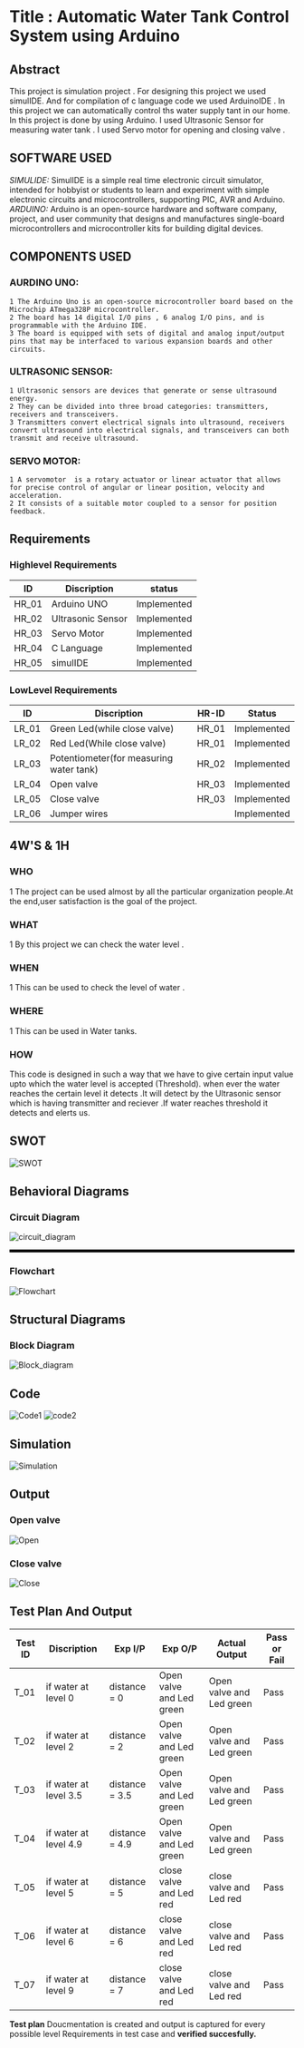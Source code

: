 # Title : Automatic Water Tank Control System using Arduino

## Abstract 
This project is simulation project . For designing this project we used simulIDE. And for compilation of c language code we used ArduinoIDE . In this project we can automatically control ths water supply tant in our home. In this project is done by using Arduino. I used Ultrasonic Sensor for measuring water tank . I used Servo motor for opening and closing valve . 
## SOFTWARE USED
*SIMULIDE:*
SimulIDE is a simple real time electronic circuit simulator, intended for hobbyist or students to learn and experiment with simple electronic circuits and                      microcontrollers, supporting PIC, AVR and Arduino.
*ARDUINO:*
Arduino  is an open-source hardware and software company, project, and user community that designs and manufactures single-board microcontrollers and microcontroller            kits for building digital devices.
## COMPONENTS USED
### AURDINO UNO:
    1 The Arduino Uno is an open-source microcontroller board based on the Microchip ATmega328P microcontroller.
    2 The board has 14 digital I/O pins , 6 analog I/O pins, and is programmable with the Arduino IDE.
    3 The board is equipped with sets of digital and analog input/output pins that may be interfaced to various expansion boards and other circuits.
  ### ULTRASONIC SENSOR:
    1 Ultrasonic sensors are devices that generate or sense ultrasound energy. 
    2 They can be divided into three broad categories: transmitters, receivers and transceivers.
    3 Transmitters convert electrical signals into ultrasound, receivers convert ultrasound into electrical signals, and transceivers can both transmit and receive ultrasound.
 ### SERVO MOTOR: 
    1 A servomotor  is a rotary actuator or linear actuator that allows for precise control of angular or linear position, velocity and acceleration.
    2 It consists of a suitable motor coupled to a sensor for position feedback. 
## Requirements 
### Highlevel Requirements
|  ID  |   Discription  |status|
|------|----------------|------|
| HR_01| Arduino UNO    |Implemented|
| HR_02| Ultrasonic Sensor|Implemented|
| HR_03| Servo Motor |Implemented|
| HR_04| C Language |Implemented|
| HR_05| simulIDE |Implemented|

### LowLevel Requirements
|  ID  |   Discription  | HR-ID |Status|
|------|----------------|-------|------|
| LR_01|  Green Led(while close valve) | HR_01 |Implemented|
| LR_02|  Red Led(While close valve) | HR_01 |Implemented|
| LR_03|  Potentiometer(for measuring water tank) | HR_02 |Implemented|
| LR_04|  Open valve | HR_03|Implemented|
| LR_05|  Close valve| HR_03|Implemented|
| LR_06|  Jumper wires|     |Implemented|
## 4W'S & 1H 
### WHO
1 The project can be used almost by all the particular organization people.At the end,user satisfaction is the goal of the project.
### WHAT
1 By this project we can check the water level .
### WHEN
1 This can be used to check the level of water .
### WHERE
1  This can be used in Water tanks.
### HOW
This code is designed in such a way that we have to give certain input value upto which the water level is accepted (Threshold). when ever the water reaches the certain level it detects .It will detect by the Ultrasonic sensor which is having transmitter and reciever .If water reaches threshold it detects and elerts us.
## SWOT 
![SWOT](https://user-images.githubusercontent.com/98832647/157196123-3b721e22-e58e-4964-9243-95d4506527d1.png)
## Behavioral Diagrams
### Circuit Diagram
![circuit_diagram](https://user-images.githubusercontent.com/98832647/157040533-be914548-cc13-408b-8211-1b249f28dbf0.png)

<hr style="border:2px solid black">

### Flowchart
![Flowchart](https://user-images.githubusercontent.com/98832647/157054605-39babd6c-9b5c-4a20-940d-2adc26378d58.png)
## Structural Diagrams
### Block Diagram
![Block_diagram](https://user-images.githubusercontent.com/98832647/155829963-069490ff-8a31-412b-8353-048190e6a296.png)
## Code
![Code1](https://user-images.githubusercontent.com/98832647/157169824-07fed75e-839a-4536-983e-29f31b2ac7ee.png)
![code2](https://user-images.githubusercontent.com/98832647/157169791-60c8026e-0c4f-499e-b7c7-b4b30cb4899b.png)
## Simulation 
![Simulation](https://user-images.githubusercontent.com/98832647/157172709-5624e750-6836-4b2c-932b-df021905af06.png)
## Output
### Open valve
![Open](https://user-images.githubusercontent.com/98832647/157172742-6d9bf415-04a5-48f5-9b92-bdc76d8c75b0.png)
### Close valve
![Close](https://user-images.githubusercontent.com/98832647/157172788-36fa9cc7-a015-46f2-940d-636f436d4d94.png)
## Test Plan And Output

|Test ID |   Discription      | Exp I/P |  Exp O/P     | Actual Output | Pass or Fail  |
|--------|--------------------|---------|--------------|---------------|---------------|
|  T_01  |  if water at level 0 |distance = 0|Open valve and Led green|Open valve and Led green|     Pass      |
|  T_02  |  if water at level 2 |distance = 2|Open valve and Led green|Open valve and Led green|     Pass      |
|  T_03  | if water at level 3.5|distance = 3.5|Open valve and Led green|Open valve and Led green|     Pass      |
|  T_04  | if water at level 4.9 |distance = 4.9|Open valve and Led green|Open valve and Led green|     Pass      |
|  T_05  | if water at level 5|distance = 5|close valve and Led red|close valve and Led red|     Pass      |
|  T_06  | if water at level 6|distance = 6|close valve and Led red|close valve and Led red|     Pass      |
|  T_07  | if water at level 9|distance = 7|close valve and Led red|close valve and Led red|     Pass      |

**Test plan** Doucmentation is created and output is captured for every possible level Requirements in test case and **verified succesfully.**
